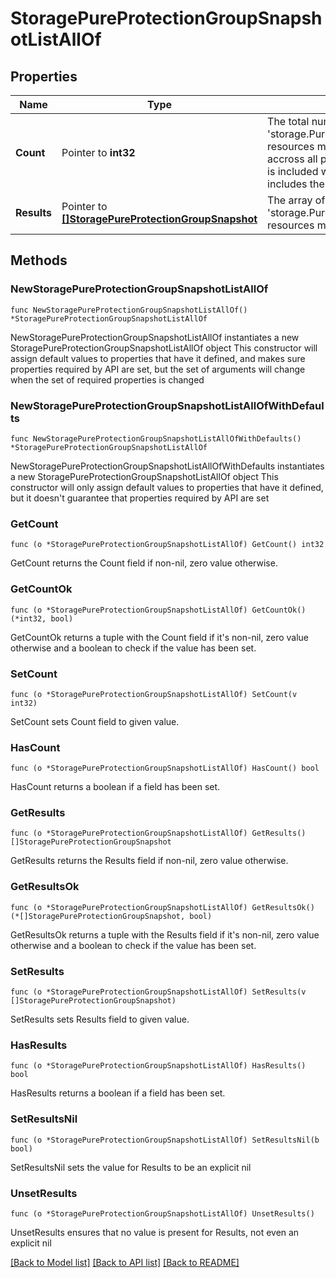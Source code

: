 # StoragePureProtectionGroupSnapshotListAllOf

## Properties

Name | Type | Description | Notes
------------ | ------------- | ------------- | -------------
**Count** | Pointer to **int32** | The total number of &#39;storage.PureProtectionGroupSnapshot&#39; resources matching the request, accross all pages. The &#39;Count&#39; attribute is included when the HTTP GET request includes the &#39;$inlinecount&#39; parameter. | [optional] 
**Results** | Pointer to [**[]StoragePureProtectionGroupSnapshot**](StoragePureProtectionGroupSnapshot.md) | The array of &#39;storage.PureProtectionGroupSnapshot&#39; resources matching the request. | [optional] 

## Methods

### NewStoragePureProtectionGroupSnapshotListAllOf

`func NewStoragePureProtectionGroupSnapshotListAllOf() *StoragePureProtectionGroupSnapshotListAllOf`

NewStoragePureProtectionGroupSnapshotListAllOf instantiates a new StoragePureProtectionGroupSnapshotListAllOf object
This constructor will assign default values to properties that have it defined,
and makes sure properties required by API are set, but the set of arguments
will change when the set of required properties is changed

### NewStoragePureProtectionGroupSnapshotListAllOfWithDefaults

`func NewStoragePureProtectionGroupSnapshotListAllOfWithDefaults() *StoragePureProtectionGroupSnapshotListAllOf`

NewStoragePureProtectionGroupSnapshotListAllOfWithDefaults instantiates a new StoragePureProtectionGroupSnapshotListAllOf object
This constructor will only assign default values to properties that have it defined,
but it doesn't guarantee that properties required by API are set

### GetCount

`func (o *StoragePureProtectionGroupSnapshotListAllOf) GetCount() int32`

GetCount returns the Count field if non-nil, zero value otherwise.

### GetCountOk

`func (o *StoragePureProtectionGroupSnapshotListAllOf) GetCountOk() (*int32, bool)`

GetCountOk returns a tuple with the Count field if it's non-nil, zero value otherwise
and a boolean to check if the value has been set.

### SetCount

`func (o *StoragePureProtectionGroupSnapshotListAllOf) SetCount(v int32)`

SetCount sets Count field to given value.

### HasCount

`func (o *StoragePureProtectionGroupSnapshotListAllOf) HasCount() bool`

HasCount returns a boolean if a field has been set.

### GetResults

`func (o *StoragePureProtectionGroupSnapshotListAllOf) GetResults() []StoragePureProtectionGroupSnapshot`

GetResults returns the Results field if non-nil, zero value otherwise.

### GetResultsOk

`func (o *StoragePureProtectionGroupSnapshotListAllOf) GetResultsOk() (*[]StoragePureProtectionGroupSnapshot, bool)`

GetResultsOk returns a tuple with the Results field if it's non-nil, zero value otherwise
and a boolean to check if the value has been set.

### SetResults

`func (o *StoragePureProtectionGroupSnapshotListAllOf) SetResults(v []StoragePureProtectionGroupSnapshot)`

SetResults sets Results field to given value.

### HasResults

`func (o *StoragePureProtectionGroupSnapshotListAllOf) HasResults() bool`

HasResults returns a boolean if a field has been set.

### SetResultsNil

`func (o *StoragePureProtectionGroupSnapshotListAllOf) SetResultsNil(b bool)`

 SetResultsNil sets the value for Results to be an explicit nil

### UnsetResults
`func (o *StoragePureProtectionGroupSnapshotListAllOf) UnsetResults()`

UnsetResults ensures that no value is present for Results, not even an explicit nil

[[Back to Model list]](../README.md#documentation-for-models) [[Back to API list]](../README.md#documentation-for-api-endpoints) [[Back to README]](../README.md)


